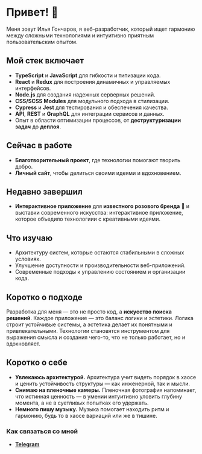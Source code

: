# Привет! 👾  

Меня зовут Илья Гончаров, я веб-разработчик, который ищет гармонию между сложными технологиями и интуитивно приятным пользовательским опытом. 

## Мой стек включает
- **TypeScript** и **JavaScript** для гибкости и типизации кода.  
- **React** и **Redux** для построения динамичных и управляемых интерфейсов.  
- **Node.js** для создания надежных серверных решений.  
- **CSS/SCSS Modules** для модульного подхода в стилизации.  
- **Cypress** и **Jest** для тестирования и обеспечения качества.  
- **API**, **REST** и **GraphQL** для интеграции сервисов и данных.  
- Опыт в области  оптимизации процессов, от **деструктуризации задач** до **деплоя**.

## Сейчас в работе  
- **Благотворительный проект**, где технологии помогают творить добро.  
- **Личный сайт**, чтобы делиться своими идеями и вдохновением.  

## Недавно завершил  
- **Интерактивное приложение** для **известного розового бренда** 🛴 и выставки современного искусства: интерактивное приложение, которое объедило технологиии с креативными идеями.
  
## Что изучаю  
- Архитектуру систем, которые остаются стабильными в сложных условиях.  
- Улучшение доступности и производительности веб-приложений.  
- Современные подходы к управлению состоянием и организации кода.  

## Коротко о подходе  
Разработка для меня — это не просто код, а **искусство поиска решений**. Каждое приложение — это баланс логики и эстетики. Логика строит устойчивые системы, а эстетика делает их понятными и привлекательными. Технологии становятся инструментом для выражения смысла и создания чего-то, что не только работает, но и вдохновляет.  

## Коротко о себе  
- **Увлекаюсь архитектурой.** Архитектура учит видеть порядок в хаосе и ценить устойчивость структуры — как инженерной, так и мысли.  
- **Снимаю на пленочные камеры.** Пленочная фотография напоминает, что истинная ценность — в умении интуитивно уловить глубину момента, а не в суетливых попытках его удержать.
- **Немного пишу музыку.** Музыка помогает находить ритм и гармонию, будь то в хаосе вариаций или же в тишине.  

### Как связаться со мной  
- **[Telegram](https://t.me/illiaGoncharov)**  
